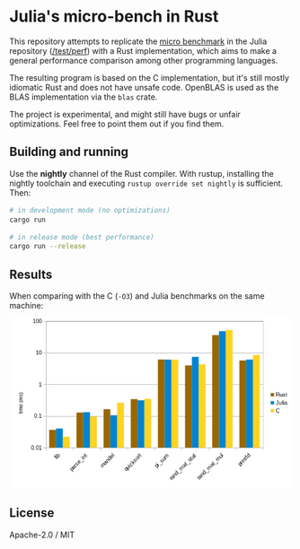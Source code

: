# Julia's micro-bench in Rust

This repository attempts to replicate the [micro benchmark](https://github.com/JuliaLang/julia/tree/master/test/perf/micro) in the Julia repository ([/test/perf](https://github.com/JuliaLang/julia/tree/master/test/perf)) with a Rust implementation, which aims to make a general performance comparison among other programming languages.

The resulting program is based on the C implementation, but it's still mostly idiomatic Rust and does not have unsafe code.
OpenBLAS is used as the BLAS implementation via the `blas` crate.

The project is experimental, and might still have bugs or unfair optimizations. Feel free to point them out if you find them.

## Building and running

Use the **nightly** channel of the Rust compiler. With rustup, installing the nightly toolchain and executing `rustup override set nightly` is sufficient. Then:

```bash
# in development mode (no optimizations)
cargo run
```

```bash
# in release mode (best performance)
cargo run --release
```

## Results

When comparing with the C (`-O3`) and Julia benchmarks on the same machine:

![](graph.png)

## License

Apache-2.0 / MIT

